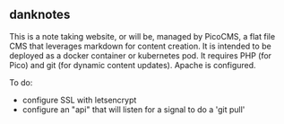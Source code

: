 ## danknotes

This is a note taking website, or will be, managed by PicoCMS, a flat file CMS that leverages markdown for content creation. It is intended to be deployed as a docker container or kubernetes pod. It requires PHP (for Pico) and git (for dynamic content updates). Apache is configured.

To do:
+ configure SSL with letsencrypt
+ configure an "api" that will listen for a signal to do a 'git pull'